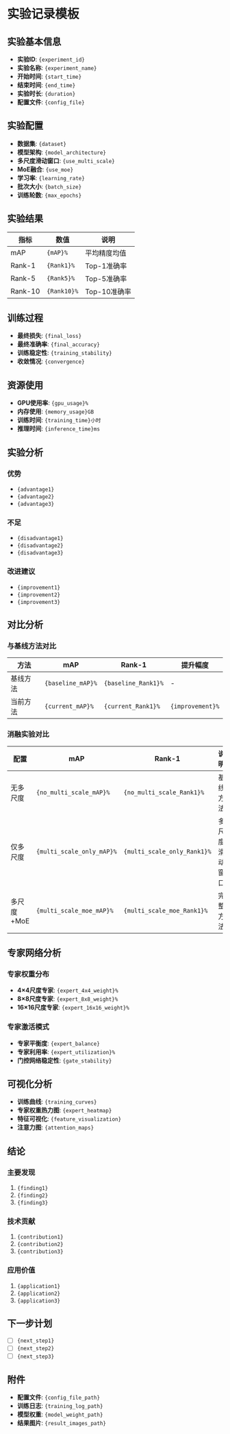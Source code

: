 # 实验记录模板

## 实验基本信息
- **实验ID**: `{experiment_id}`
- **实验名称**: `{experiment_name}`
- **开始时间**: `{start_time}`
- **结束时间**: `{end_time}`
- **实验时长**: `{duration}`
- **配置文件**: `{config_file}`

## 实验配置
- **数据集**: `{dataset}`
- **模型架构**: `{model_architecture}`
- **多尺度滑动窗口**: `{use_multi_scale}`
- **MoE融合**: `{use_moe}`
- **学习率**: `{learning_rate}`
- **批次大小**: `{batch_size}`
- **训练轮数**: `{max_epochs}`

## 实验结果
| 指标 | 数值 | 说明 |
|------|------|------|
| mAP | `{mAP}%` | 平均精度均值 |
| Rank-1 | `{Rank1}%` | Top-1准确率 |
| Rank-5 | `{Rank5}%` | Top-5准确率 |
| Rank-10 | `{Rank10}%` | Top-10准确率 |

## 训练过程
- **最终损失**: `{final_loss}`
- **最终准确率**: `{final_accuracy}`
- **训练稳定性**: `{training_stability}`
- **收敛情况**: `{convergence}`

## 资源使用
- **GPU使用率**: `{gpu_usage}%`
- **内存使用**: `{memory_usage}GB`
- **训练时间**: `{training_time}小时`
- **推理时间**: `{inference_time}ms`

## 实验分析
### 优势
- `{advantage1}`
- `{advantage2}`
- `{advantage3}`

### 不足
- `{disadvantage1}`
- `{disadvantage2}`
- `{disadvantage3}`

### 改进建议
- `{improvement1}`
- `{improvement2}`
- `{improvement3}`

## 对比分析
### 与基线方法对比
| 方法 | mAP | Rank-1 | 提升幅度 |
|------|-----|--------|----------|
| 基线方法 | `{baseline_mAP}%` | `{baseline_Rank1}%` | - |
| 当前方法 | `{current_mAP}%` | `{current_Rank1}%` | `{improvement}%` |

### 消融实验对比
| 配置 | mAP | Rank-1 | 说明 |
|------|-----|--------|------|
| 无多尺度 | `{no_multi_scale_mAP}%` | `{no_multi_scale_Rank1}%` | 基线方法 |
| 仅多尺度 | `{multi_scale_only_mAP}%` | `{multi_scale_only_Rank1}%` | 多尺度滑动窗口 |
| 多尺度+MoE | `{multi_scale_moe_mAP}%` | `{multi_scale_moe_Rank1}%` | 完整方法 |

## 专家网络分析
### 专家权重分布
- **4×4尺度专家**: `{expert_4x4_weight}%`
- **8×8尺度专家**: `{expert_8x8_weight}%`
- **16×16尺度专家**: `{expert_16x16_weight}%`

### 专家激活模式
- **专家平衡度**: `{expert_balance}`
- **专家利用率**: `{expert_utilization}%`
- **门控网络稳定性**: `{gate_stability}`

## 可视化分析
- **训练曲线**: `{training_curves}`
- **专家权重热力图**: `{expert_heatmap}`
- **特征可视化**: `{feature_visualization}`
- **注意力图**: `{attention_maps}`

## 结论
### 主要发现
1. `{finding1}`
2. `{finding2}`
3. `{finding3}`

### 技术贡献
1. `{contribution1}`
2. `{contribution2}`
3. `{contribution3}`

### 应用价值
1. `{application1}`
2. `{application2}`
3. `{application3}`

## 下一步计划
- [ ] `{next_step1}`
- [ ] `{next_step2}`
- [ ] `{next_step3}`

## 附件
- **配置文件**: `{config_file_path}`
- **训练日志**: `{training_log_path}`
- **模型权重**: `{model_weight_path}`
- **结果图片**: `{result_images_path}`
